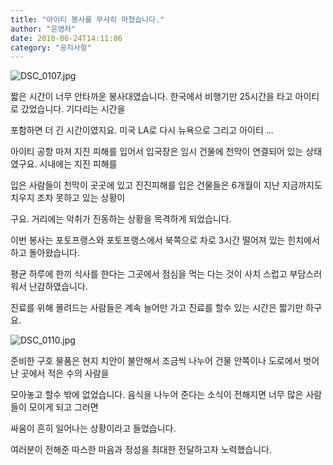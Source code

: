 ```yaml
---
title: "아이티 봉사를 무사히 마쳤습니다."
author: "운영자"
date: 2010-06-24T14:11:06
category: "공지사항"
---
```


![DSC_0107.jpg](/files/attach/images/1585/611/001/73ff9770fd6ce817d9e2df48b68a9a23.)

짧은 시간이 너무 안타까운 봉사대였습니다. 한국에서 비행기만 25시간을 타고 아이티로 갔었습니다. 기다리는 시간을

포함하면 더 긴 시간이였지요. 미국 LA로 다시 뉴욕으로 그리고 아이티 ...

아이티 공항 마져 지진 피해를 입어서 입국장은 임시 건물에 천막이 연결되어 있는 상태였구요. 시내에는 지진 피해를

입은 사람들이 천막이 곳곳에 있고 진진피해를 입은 건물들은 6개월이 지난 지금까지도 치우지 조차 못하고 있는 상황이

구요. 거리에는 악취가 진동하는 상황을 목격하게 되었습니다.

이번 봉사는 포토프랭스와 포토프랭스에서 북쪽으로 차로 3시간 떨어져 있는 힌치에서 하고 돌아왔습니다.

평균 하루에 한끼 식사를 한다는 그곳에서 점심을 먹는 다는 것이 사치 스럽고 부담스러워서 난감하였습니다.

진료를 위해 몰려드는 사람들은 계속 늘어만 가고 진료를 할수 있는 시간은 짧기만 하구요.

![DSC_0110.jpg](/files/attach/images/1585/611/001/9a33a71521bfc6512e3996bca512c31f.)

준비한 구호 물품은 현지 치안이 불안해서 조금씩 나누어 건물 안쪽이나 도로에서 벗어난 곳에서 적은 수의 사람을

모아놓고 할수 밖에 없었습니다. 음식을 나누어 준다는 소식이 전해지면 너무 많은 사람들이 모이게 되고 그러면

싸움이 흔히 일어나는 상황이라고 들었습니다.

여러분이 전해준 따스한 마음과 정성을 최대한 전달하고자 노력했습니다.
